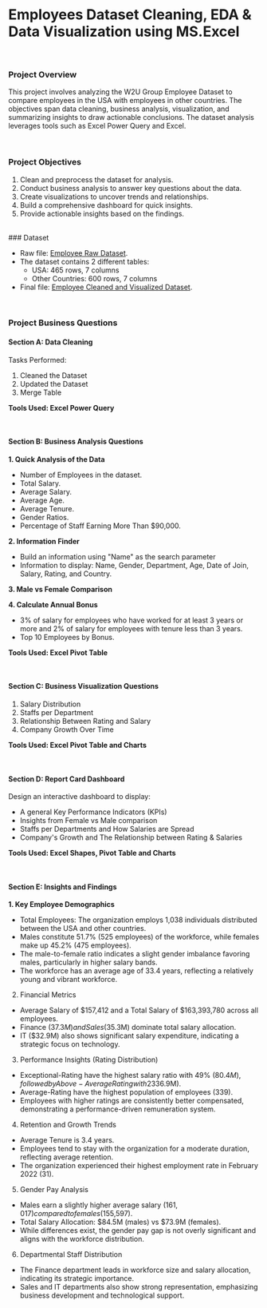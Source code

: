 # Employees Dataset Cleaning, EDA & Data Visualization using MS.Excel

<br>

### Project Overview

This project involves analyzing the W2U Group Employee Dataset to compare employees in the USA with employees in other countries. The objectives span data cleaning, business analysis, visualization, and summarizing insights to draw actionable conclusions. The dataset analysis leverages tools such as Excel Power Query and Excel.

<br>

###  Project Objectives

1. Clean and preprocess the dataset for analysis.
2. Conduct business analysis to answer key questions about the data.
3. Create visualizations to uncover trends and relationships.
4. Build a comprehensive dashboard for quick insights.
5. Provide actionable insights based on the findings.

<br>
### Dataset

- Raw file: [Employee Raw Dataset](https://mega.nz/file/x9QASRiJ#qDtln-U5-stvDq3dKyVVWRfwP_ikAKVDCGmVrUKa_YM).
- The dataset contains 2 different tables:
  - USA: 465 rows, 7 columns
  - Other Countries: 600 rows, 7 columns
- Final file: [Employee Cleaned and Visualized Dataset](https://mega.nz/file/U1ImTZYA#SFnDqjV0DyCLuF3ozh4axsAf_s7xz8nZHEXHf45RAnE).


<BR>

### Project Business Questions

#### Section A: Data Cleaning
Tasks Performed:

1. Cleaned the Dataset
2. Updated the Dataset
3. Merge Table

**Tools Used: Excel Power Query**

<br>

#### Section B: Business Analysis Questions

**1. Quick Analysis of the Data**
- Number of Employees in the dataset.
- Total Salary.
- Average Salary.
- Average Age.
- Average Tenure.
- Gender Ratios.
- Percentage of Staff Earning More Than $90,000.

**2. Information Finder**
- Build an information using "Name" as the search parameter 
- Information to display: Name, Gender, Department, Age, Date of Join, Salary, Rating, and Country.

**3. Male vs Female Comparison**

**4. Calculate Annual Bonus**
- 3% of salary for employees who have worked for at least 3 years or more and 2% of salary for employees with tenure less than 3 years.
- Top 10 Employees by Bonus.

**Tools Used: Excel Pivot Table**

<br>

#### Section C: Business Visualization Questions

1. Salary Distribution
2. Staffs per Department
3. Relationship Between Rating and Salary
4. Company Growth Over Time

**Tools Used: Excel Pivot Table and Charts**

<br>

#### Section D: Report Card Dashboard

Design an interactive dashboard to display:

- A general Key Performance Indicators (KPIs)
- Insights from Female vs Male comparison
- Staffs per Departments and How Salaries are Spread
- Company's Growth and The Relationship between Rating & Salaries

**Tools Used: Excel Shapes, Pivot Table and Charts**

<br>

#### Section E: Insights and Findings

**1. Key Employee Demographics**
- Total Employees: The organization employs 1,038 individuals distributed between the USA and other countries.
- Males constitute 51.7% (525 employees) of the workforce, while females make up 45.2% (475 employees).
- The male-to-female ratio indicates a slight gender imbalance favoring males, particularly in higher salary bands.
- The workforce has an average age of 33.4 years, reflecting a relatively young and vibrant workforce.

2. Financial Metrics
- Average Salary of $157,412 and a Total Salary of $163,393,780 across all employees.
- Finance ($37.3M) and Sales ($35.3M) dominate total salary allocation.
- IT ($32.9M) also shows significant salary expenditure, indicating a strategic focus on technology.
 
3. Performance Insights (Rating Distribution)
- Exceptional-Rating have the highest salary ratio with 49% ($80.4M), followed by Above-Average Rating with 23% ($36.9M).
- Average-Rating have the highest population of employees (339).
- Employees with higher ratings are consistently better compensated, demonstrating a performance-driven remuneration system.

4. Retention and Growth Trends
- Average Tenure is 3.4 years.
- Employees tend to stay with the organization for a moderate duration, reflecting average retention.
- The organization experienced their highest employment rate in February 2022 (31).

5. Gender Pay Analysis
- Males earn a slightly higher average salary ($161,017) compared to females ($155,597).
- Total Salary Allocation: $84.5M (males) vs $73.9M (females).
- While differences exist, the gender pay gap is not overly significant and aligns with the workforce distribution.

6. Departmental Staff Distribution
- The Finance department leads in workforce size and salary allocation, indicating its strategic importance.
- Sales and IT departments also show strong representation, emphasizing business development and technological support.


